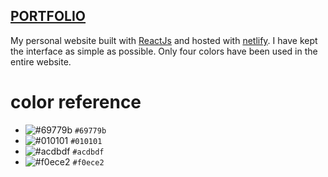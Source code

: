 ## [PORTFOLIO](https://iamdeepti.netlify.app)
 My personal website built with [ReactJs](https://reactjs.org/) and hosted with [netlify](https://www.netlify.com/). 
I have kept the interface as simple as possible. Only four colors have been used in the entire website. 
# color reference
- ![#69779b](https://placehold.it/15/69779b/000000?text=+) `#69779b`
- ![#010101](https://placehold.it/15/010101/000000?text=+) `#010101`
- ![#acdbdf](https://placehold.it/15/acdbdf/000000?text=+) `#acdbdf`
- ![#f0ece2](https://placehold.it/15/f0ece2/000000?text=+) `#f0ece2`
